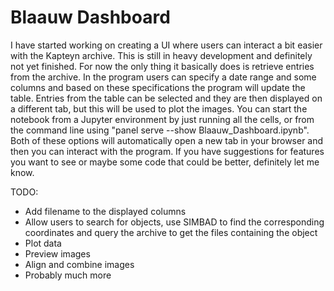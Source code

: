 # Blaauw Dashboard
I have started working on creating a UI where users can interact a bit easier with the Kapteyn archive. This is still in heavy development and definitely not yet finished. For now the only thing it basically does is retrieve entries from the archive. In the program users can specify a date range and some columns and based on these specifications the program will update the table. Entries from the table can be selected and they are then displayed on a different tab, but this will be used to plot the images.
You can start the notebook from a Jupyter environment by just running all the cells, or from the command line using "panel serve --show Blaauw_Dashboard.ipynb". Both of these options will automatically open a new tab in your browser and then you can interact with the program.
If you have suggestions for features you want to see or maybe some code that could be better, definitely let me know.

TODO:
- Add filename to the displayed columns
- Allow users to search for objects, use SIMBAD to find the corresponding coordinates and query the archive to get the files containing the object
- Plot data
- Preview images
- Align and combine images
- Probably much more
